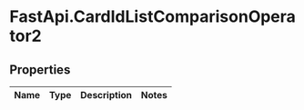 # FastApi.CardIdListComparisonOperator2

## Properties
Name | Type | Description | Notes
------------ | ------------- | ------------- | -------------
